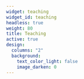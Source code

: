 ```yaml
---
widget: teaching
widget_id: teaching
headless: true
weight: 80
title: Teaching
active: true
design:
  columns: "2"
  background:
    text_color_light: false
    image_darken: 0
---
```

